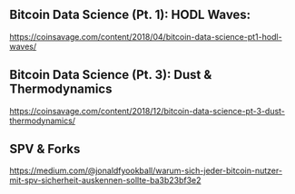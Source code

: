 ## Bitcoin Data Science (Pt. 1): HODL Waves:

https://coinsavage.com/content/2018/04/bitcoin-data-science-pt1-hodl-waves/

## Bitcoin Data Science (Pt. 3): Dust & Thermodynamics

https://coinsavage.com/content/2018/12/bitcoin-data-science-pt-3-dust-thermodynamics/

## SPV & Forks

https://medium.com/@jonaldfyookball/warum-sich-jeder-bitcoin-nutzer-mit-spv-sicherheit-auskennen-sollte-ba3b23bf3e2

